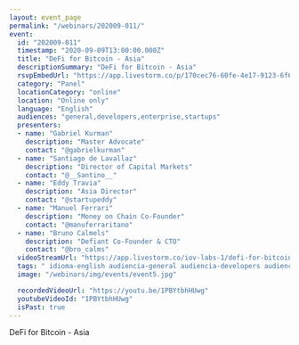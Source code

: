 ```yaml
---
layout: event_page
permalink: "/webinars/202009-011/"
event:
  id: "202009-011"
  timestamp: "2020-09-09T13:00:00.000Z"
  title: "DeFi for Bitcoin - Asia"
  descriptionSummary: "DeFi for Bitcoin - Asia"
  rsvpEmbedUrl: "https://app.livestorm.co/p/170cec76-60fe-4e17-9123-6f64d28eba7a/form"
  category: "Panel"
  locationCategory: "online"
  location: "Online only"
  language: "English"
  audiences: "general,developers,enterprise,startups"
  presenters:
  - name: "Gabriel Kurman"
    description: "Master Advocate"
    contact: "@gabrielkurman"
  - name: "Santiago de Lavallaz"
    description: "Director of Capital Markets"
    contact: "@__Santino__"
  - name: "Eddy Travia"
    description: "Asia Director"
    contact: "@startupeddy"
  - name: "Manuel Ferrari"
    description: "Money on Chain Co-Founder"
    contact: "@manuferraritano"
  - name: "Bruno Calmels"
    description: "Defiant Co-Founder & CTO"
    contact: "@bro_calms"
  videoStreamUrl: "https://app.livestorm.co/iov-labs-1/defi-for-bitcoin-asia"
  tags: " idioma-english audiencia-general audiencia-developers audiencia-enterprise audiencia-startups recent"
  image: "/webinars/img/events/event5.jpg"

  recordedVideoUrl: "https://youtu.be/1PBYtbhHUwg"
  youtubeVideoId: "1PBYtbhHUwg"
  isPast: true
---
```



DeFi for Bitcoin - Asia

